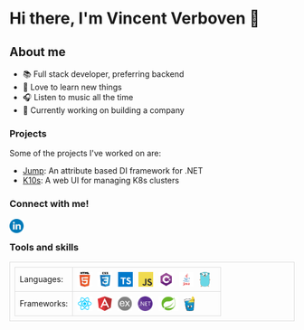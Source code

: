 # Hi there, I'm Vincent Verboven 👋

## About me

- 📚 Full stack developer, preferring backend
- 🔬 Love to learn new things
- 🎧 Listen to music all the time
- 🏢 Currently working on building a company

### Projects
Some of the projects I've worked on are:
- [Jump](https://github.com/Meastro85/Jump): An attribute based DI framework for .NET
- [K10s](https://github.com/EliasDeHondt/K10s): A web UI for managing K8s clusters

### Connect with me!

[<img align="left" alt="Vincent Verboven | LinkedIn" width="25px" src="./icons/linkedin.svg" />][linkedin]

<br />

### Tools and skills

<table style="border: 1px solid #ddd; border-collapse: collapse; padding: 8px;">
    <tr>
        <td style="border: 1px solid #ddd; padding: 8px;">Languages:</td>
        <td style="border: 1px solid #ddd; padding: 8px;">
            <a href="https://developer.mozilla.org/en-US/docs/Glossary/HTML5" target="_blank" rel="noopener noreferrer">
                 <img align="left" title="HTML5" alt="HTML5" style="margin-right: 10px;" height="26px" src="./icons/html.png" />
            <!-- | HTML5 -->
            </a>
            <a href="https://developer.mozilla.org/en-US/docs/Web/CSS" target="_blank" rel="noopener noreferrer">
                 <img align="left" title="CSS3" alt="CSS3" style="margin-right: 10px;" height="26px" src="./icons/css.png" />
            <!-- | CSS3 -->
            </a>
            <a href="https://www.typescriptlang.org/" target="_blank" rel="noopener noreferrer">
                <img align="left" title="TypeScript" alt="TypeScript" style="margin-right: 10px;"height="26px" src="./icons/typeScript.png" />
            <!-- TypeScript -->
            </a>
            <a href="https://javascript.info/js" target="_blank" rel="noopener noreferrer">
                <img align="left" title="JavaScript" alt="JavaScript" style="margin-right: 10px;"height="26px" src="./icons/javascript.png" />
            <!-- | JavaScript -->
            </a>
            <a href="https://docs.microsoft.com/en-us/dotnet/csharp/tour-of-csharp/" target="_blank" rel="noopener noreferrer">
                <img align="left" title="C#" alt="C Sharp" style="margin-right: 10px;" height="26px" src="./icons/CSharp.png" />
            <!-- | C# -->
            </a>
            <a href="https://docs.oracle.com/en/java/" target="_blank" rel="noopener noreferrer">
                <img align="left" title="Java" alt="Java" style="margin-right: 10px;" height="26px" src="./icons/Java.png" />
            </a>
            <a href="https://go.dev/doc" target="_blank" rel="noopener noreferrer">
                <img align="left" title="Go" alt="Go" style="margin-right: 10px;" height="26px" src="./icons/Golang.png" />
            </a>
        </td>
    </tr>
    <tr>
        <td style="border: 1px solid #ddd; padding: 8px;">Frameworks:</td>
        <td style="border: 1px solid #ddd; padding: 8px;">
            <a href="https://react.dev/" target="_blank" rel="noopener noreferrer">
                <img align="left" title="React" alt="React" style="margin-right: 10px;" height="26px" src="./icons/React.png" />
            </a>
            <a href="https://angular.dev/overview" target="_blank" rel="noopener noreferrer">
                <img align="left" title="Angular" alt="Angular" style="margin-right: 10px;" height="26px" src="./icons/Angular.png" />
            </a>
            <a href="https://expressjs.com/" target="_blank" rel="noopener noreferrer">
                <img align="left" title="Express" alt="Express" style="margin-right: 10px;" height="26px" src="./icons/express.png" />
            </a>
            <a href="https://learn.microsoft.com/en-us/dotnet/fundamentals/" target="_blank" rel="noopener noreferrer">
                <img align="left" title=".NET" alt="Dotnet" style="margin-right: 10px;" height="26px" src="./icons/dotnet.png" />
            </a>
            <a href="https://spring.io/" target="_blank" rel="noopener noreferrer">
                <img align="left" title="Spring" alt="Spring" style="margin-right: 10px;" height="26px" src="./icons/Spring.png" />
            </a>
            <a href="https://gin-gonic.com/docs/" target="_blank" rel="noopener noreferrer">
                <img align="left" title="Gin" alt="Gin" style="margin-right: 10px;" height="26px" src="./icons/Gin.png" />
            </a>
        </td>
    </tr>
</table>

[linkedin]: https://www.linkedin.com/in/vincent-verboven/

